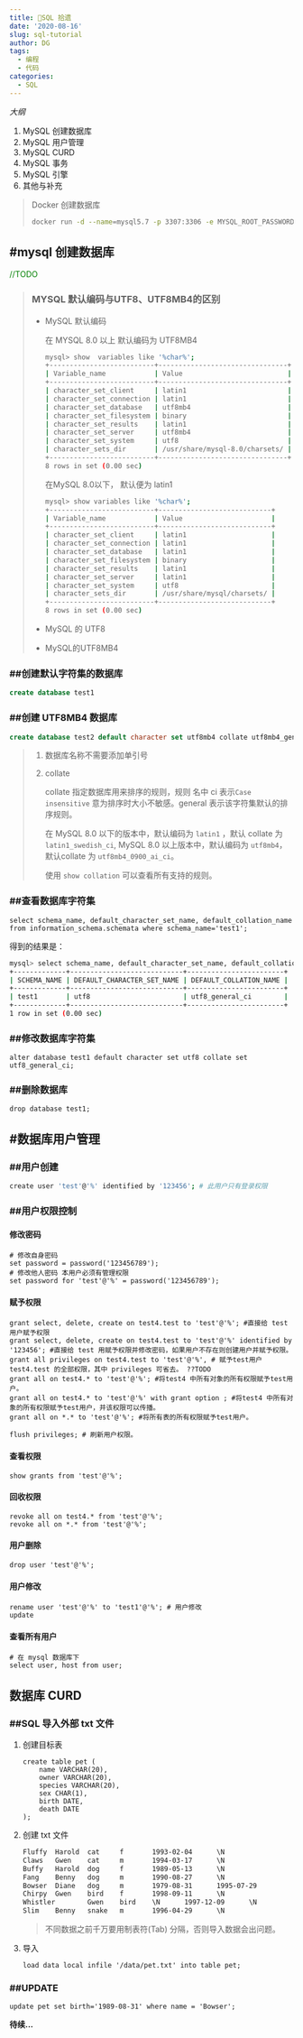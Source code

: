 ```yaml
---
title: 🥊SQL 拾遗
date: '2020-08-16'
slug: sql-tutorial
author: DG
tags: 
  - 编程
  - 代码
categories: 
  - SQL
---
```


*大纲* 

1. MySQL 创建数据库
2. MySQL 用户管理
3. MySQL CURD
4. MySQL 事务
5. MySQL 引擎
6. 其他与补充

> Docker 创建数据库
>
> ```bash
> docker run -d --name=mysql5.7 -p 3307:3306 -e MYSQL_ROOT_PASSWORD=liu12134 mysql:5.7
> ```
>
> 

## #mysql 创建数据库

<p style="color:green">//TODO</p>

> ### MYSQL 默认编码与UTF8、UTF8MB4的区别
>
> - MySQL 默认编码
>
>   在 MYSQL 8.0 以上 默认编码为 UTF8MB4
>
>   ```bash
>   mysql> show  variables like '%char%';
>   +--------------------------+--------------------------------+
>   | Variable_name            | Value                          |
>   +--------------------------+--------------------------------+
>   | character_set_client     | latin1                         |
>   | character_set_connection | latin1                         |
>   | character_set_database   | utf8mb4                        |
>   | character_set_filesystem | binary                         |
>   | character_set_results    | latin1                         |
>   | character_set_server     | utf8mb4                        |
>   | character_set_system     | utf8                           |
>   | character_sets_dir       | /usr/share/mysql-8.0/charsets/ |
>   +--------------------------+--------------------------------+
>   8 rows in set (0.00 sec)
>   ```
>
>   在MySQL 8.0以下， 默认便为 latin1
>
>   ```bash
>   mysql> show variables like '%char%';
>   +--------------------------+----------------------------+
>   | Variable_name            | Value                      |
>   +--------------------------+----------------------------+
>   | character_set_client     | latin1                     |
>   | character_set_connection | latin1                     |
>   | character_set_database   | latin1                     |
>   | character_set_filesystem | binary                     |
>   | character_set_results    | latin1                     |
>   | character_set_server     | latin1                     |
>   | character_set_system     | utf8                       |
>   | character_sets_dir       | /usr/share/mysql/charsets/ |
>   +--------------------------+----------------------------+
>   8 rows in set (0.00 sec)
>   ```
>
>   
>
> - MySQL 的 UTF8
>
> - MySQL的UTF8MB4

### ##创建默认字符集的数据库

```sql
create database test1 
```

### ##创建 UTF8MB4 数据库

```sql
create database test2 default character set utf8mb4 collate utf8mb4_general_ci
```

> 1. 数据库名称不需要添加单引号
>
> 2. collate
>
>    collate 指定数据库用来排序的规则，规则 名中 ci 表示`Case insensitive`  意为排序时大小不敏感。general 表示该字符集默认的排序规则。
>
>    在 MySQL 8.0 以下的版本中，默认编码为 `latin1` ，默认 collate 为`latin1_swedish_ci`, MySQL 8.0 以上版本中，默认编码为 `utf8mb4`， 默认collate 为 `utf8mb4_0900_ai_ci`。
>
>    使用 `show collation` 可以查看所有支持的规则。

### ##查看数据库字符集

```mysql
select schema_name, default_character_set_name, default_collation_name from information_schema.schemata where schema_name='test1';
```

得到的结果是：

```bash
mysql> select schema_name, default_character_set_name, default_collation_name from information_schema.schemata where schema_name='test1';
+-------------+----------------------------+------------------------+
| SCHEMA_NAME | DEFAULT_CHARACTER_SET_NAME | DEFAULT_COLLATION_NAME |
+-------------+----------------------------+------------------------+
| test1       | utf8                       | utf8_general_ci        |
+-------------+----------------------------+------------------------+
1 row in set (0.00 sec)
```



### ##修改数据库字符集

```mysql
alter database test1 default character set utf8 collate set utf8_general_ci;
```

### ##删除数据库

```mysql
drop database test1;
```



## #数据库用户管理

### ##用户创建

```bash
create user 'test'@'%' identified by '123456'; # 此用户只有登录权限
```



### ##用户权限控制

#### 修改密码

```mysql
# 修改自身密码
set password = password('123456789');
# 修改他人密码 本用户必须有管理权限
set password for 'test'@'%' = password('123456789');
```

#### 赋予权限

```mysql
grant select, delete, create on test4.test to 'test'@'%'; #直接给 test用户赋予权限
grant select, delete, create on test4.test to 'test'@'%' identified by '123456'; #直接给 test 用赋予权限并修改密码，如果用户不存在则创建用户并赋予权限。
grant all privileges on test4.test to 'test'@'%', # 赋予test用户 test4.test 的全部权限，其中 privileges 可省去。 ??TODO
grant all on test4.* to 'test'@'%'; #将test4 中所有对象的所有权限赋予test用户。
grant all on test4.* to 'test'@'%' with grant option ; #将test4 中所有对象的所有权限赋予test用户，并该权限可以传播。
grant all on *.* to 'test'@'%'; #将所有表的所有权限赋予test用户。

flush privileges; # 刷新用户权限。
```

#### 查看权限

```mysql
show grants from 'test'@'%';
```

#### 回收权限

```mysql
revoke all on test4.* from 'test'@'%';
revoke all on *.* from 'test'@'%';
```

#### 用户删除

 ```mysql
drop user 'test'@'%';
 ```

#### 用户修改

```mysql
rename user 'test'@'%' to 'test1'@'%'; # 用户修改
update
```

#### 查看所有用户

```mysql
# 在 mysql 数据库下
select user, host from user;
```

## 数据库 CURD

### ##SQL 导入外部 txt 文件

1. 创建目标表

   ```mysql
   create table pet (
       name VARCHAR(20),
       owner VARCHAR(20),
       species VARCHAR(20),
       sex CHAR(1),
       birth DATE,
       death DATE
   );
   ```

2. 创建 txt 文件

   ```txt
   Fluffy  Harold  cat     f       1993-02-04      \N
   Claws   Gwen    cat     m       1994-03-17      \N
   Buffy   Harold  dog     f       1989-05-13      \N
   Fang    Benny   dog     m       1990-08-27      \N
   Bowser  Diane   dog     m       1979-08-31      1995-07-29
   Chirpy  Gwen    bird    f       1998-09-11      \N
   Whistler        Gwen    bird    \N      1997-12-09      \N
   Slim    Benny   snake   m       1996-04-29      \N      
   ```

   > 不同数据之前千万要用制表符(Tab) 分隔，否则导入数据会出问题。

3. 导入

   ```mysql
   load data local infile '/data/pet.txt' into table pet;
   ```

### ##UPDATE

```mysql
update pet set birth='1989-08-31' where name = 'Bowser';
```

**待续...**